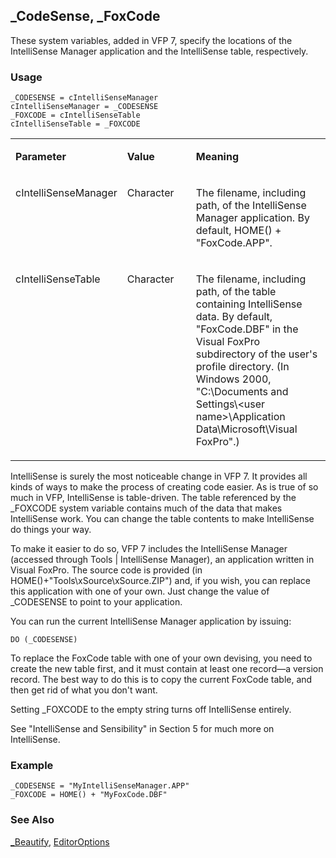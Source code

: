 ## _CodeSense, _FoxCode

These system variables, added in VFP 7, specify the locations of the IntelliSense Manager application and the IntelliSense table, respectively.

### Usage

```foxpro
_CODESENSE = cIntelliSenseManager
cIntelliSenseManager = _CODESENSE
_FOXCODE = cIntelliSenseTable
cIntelliSenseTable = _FOXCODE
```
<table>
<tr>
  <td width="32%" valign="top">
  <p><b>Parameter</b></p>
  </td>
  <td width="23%" valign="top">
  <p><b>Value</b></p>
  </td>
  <td width="45%" valign="top">
  <p><b>Meaning</b></p>
  </td>
 </tr>
<tr>
  <td width="32%" valign="top">
  <p>cIntelliSenseManager</p>
  </td>
  <td width="23%" valign="top">
  <p>Character</p>
  </td>
  <td width="45%" valign="top">
  <p>The filename, including path, of the IntelliSense Manager application. By default, HOME() + &quot;FoxCode.APP&quot;.</p>
  </td>
 </tr>
<tr>
  <td width="32%" valign="top">
  <p>cIntelliSenseTable</p>
  </td>
  <td width="23%" valign="top">
  <p>Character</p>
  </td>
  <td width="45%" valign="top">
  <p>The filename, including path, of the table containing IntelliSense data. By default, &quot;FoxCode.DBF&quot; in the Visual FoxPro subdirectory of the user's profile directory. (In Windows 2000, &quot;C:\Documents and Settings\&lt;user name&gt;\Application Data\Microsoft\Visual FoxPro&quot;.)</p>
  </td>
 </tr>
</table>

IntelliSense is surely the most noticeable change in VFP 7. It provides all kinds of ways to make the process of creating code easier. As is true of so much in VFP, IntelliSense is table-driven. The table referenced by the _FOXCODE system variable contains much of the data that makes IntelliSense work. You can change the table contents to make IntelliSense do things your way.

To make it easier to do so, VFP 7 includes the IntelliSense Manager (accessed through Tools | IntelliSense Manager), an application written in Visual FoxPro. The source code is provided (in HOME()+"Tools\xSource\xSource.ZIP") and, if you wish, you can replace this application with one of your own. Just change the value of _CODESENSE to point to your application.

You can run the current IntelliSense Manager application by issuing:

```foxpro
DO (_CODESENSE)
```
To replace the FoxCode table with one of your own devising, you need to create the new table first, and it must contain at least one record&mdash;a version record. The best way to do this is to copy the current FoxCode table, and then get rid of what you don't want. 

Setting _FOXCODE to the empty string turns off IntelliSense entirely.

See "IntelliSense and Sensibility" in Section 5 for much more on IntelliSense.

### Example

```foxpro
_CODESENSE = "MyIntelliSenseManager.APP"
_FOXCODE = HOME() + "MyFoxCode.DBF"
```
### See Also

[_Beautify](s4g160.md), [EditorOptions](s4g898.md)